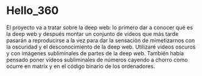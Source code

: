 # Hello_360
El proyecto va a tratar sobre la deep web: lo primero dar a conocer qué es la deep web y después montar un conjunto de videos que más tarde pasarán a reproducirse a la vez para dar la sensación de mimetizarnos con la oscuridad y el desconocimiento de la deep web.
Utilizaré videos oscuros y con imágenes subliminales de partes de la deep web. También había pensado poner vídeos subliminales de números cayendo a chorro como ocurre en matrix y en el código binario de los ordenadores.
